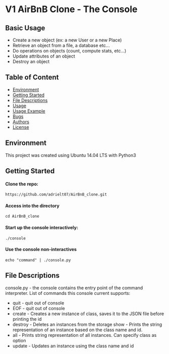 # V1 AirBnB Clone - The Console


## Basic Usage

* Create a new object (ex: a new User or a new Place)
* Retrieve an object from a file, a database etc…
* Do operations on objects (count, compute stats, etc…)
* Update attributes of an object
* Destroy an object

## Table of Content
* [Environment](#environment)
* [Getting Started](#getting-started)
* [File Descriptions](#file-descriptions)
* [Usage](#usage)
* [Usage Example](#examples-of-use)
* [Bugs](#bugs)
* [Authors](#authors)
* [License](#license)

## Environment
This project was created using Ubuntu 14.04 LTS with Python3

## Getting Started

#### Clone the repo:
```
https://github.com/adrielt07/AirBnB_clone.git
```

#### Access into the directory
```
cd AirBnB_clone
```

#### Start up the console interactively:
```
./console
```

#### Use the console non-interactives
```
echo "command" | ./console.py 
```


## File Descriptions
console.py - the console contains the entry point of the command interpreter. List of commands this console current supports:

* quit - quit out of console
* EOF - quit out of console
* create - Creates a new instance of class, saves it to the JSON file before printing the id
* destroy - Deletes an instances from the storage
show - Prints the string representation of an instance based on the class name and id.
* all - Prints string representation of all instances. Can specify class as option
* update - Updates an instance using the class name and id

